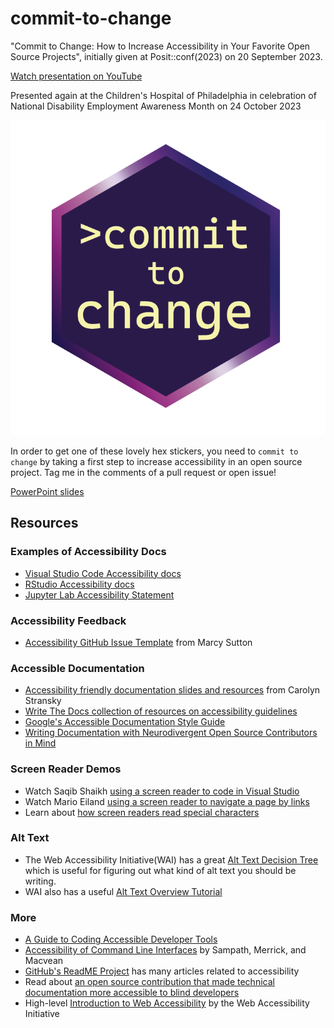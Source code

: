 # commit-to-change
 "Commit to Change: How to Increase Accessibility in Your Favorite Open Source Projects", initially given at Posit::conf(2023) on 20 September 2023. 
 
 [Watch presentation on YouTube](https://www.youtube.com/watch?v=0qfzxHHCDfE&t=1008s)

Presented again at the Children's Hospital of Philadelphia in celebration of National Disability Employment Awareness Month on 24 October 2023

![The design of a hexagon shaped sticker with a dark purple background, a purple to pink gradient border, and pale yellow text that says "commit to change". The word "commit" is stylized to bring to mind the concept of running a "git commit" command on a command line interface.](hex-sticker.png)

In order to get one of these lovely hex stickers, you need to `commit to change` by taking a first step to increase accessibility in an open source project. Tag me in the comments of a pull request or open issue! 

[PowerPoint slides](commit-to-change.pptx)

## Resources 
### Examples of Accessibility Docs
* [Visual Studio Code Accessibility docs](https://code.visualstudio.com/docs/editor/accessibility)
* [RStudio Accessibility docs](https://support.posit.co/hc/en-us/articles/360044226673-RStudio-Accessibility-Features)
* [Jupyter Lab Accessibility Statement](https://jupyter-accessibility.readthedocs.io/en/latest/resources/JupyterLab-a11y-statement.html) 

### Accessibility Feedback
* [Accessibility GitHub Issue Template](https://gist.github.com/marcysutton/346b33739135d5eaa0337e6d31704288) from Marcy Sutton 

### Accessible Documentation
* [Accessibility friendly documentation slides and resources](https://workwithcarolyn.com/speaking/a11y-friendly-documentation)  from Carolyn Stransky
* [Write The Docs collection of resources on accessibility guidelines](https://www.writethedocs.org/guide/writing/accessibility/) 
* [Google's Accessible Documentation Style Guide](https://developers.google.com/style/accessibility)
* [Writing Documentation with Neurodivergent Open Source Contributors in Mind](https://www.slideshare.net/CKRinOliver/writing-documentation-with-neurodivergent-oss-contributors-in-mind-1) 


### Screen Reader Demos
* Watch Saqib Shaikh [using a screen reader to code in Visual Studio](https://www.youtube.com/watch?v=94swlF55tVc) 
* Watch Mario Eiland [using a screen reader to navigate a page by links](https://www.youtube.com/watch?v=9rgI-kLvelc) 
* Learn about [how screen readers read special characters](https://www.elevenways.be/en/articles/screenreaders-special-characters) 


### Alt Text
* The Web Accessibility Initiative(WAI) has a great [Alt Text Decision Tree](https://www.w3.org/WAI/tutorials/images/decision-tree/) which is useful for figuring out what kind of alt text you should be writing. 
* WAI also has a useful [Alt Text Overview Tutorial](https://www.w3.org/WAI/tutorials/images/)


### More 
* [A Guide to Coding Accessible Developer Tools](https://increment.com/development/a-guide-to-coding-accessible-developer-tools/)
* [Accessibility of Command Line Interfaces](https://dl.acm.org/doi/10.1145/3411764.3445544) by Sampath, Merrick, and Macvean 
* [GitHub's ReadME Project](https://github.com/readme/topics/accessibility) has many articles related to accessibility 
* Read about [an open source contribution that made technical documentation more accessible to blind developers](https://medium.com/@kaelig/making-open-source-accessible-for-all-8131429913b1) 
* High-level [Introduction to Web Accessibility](https://www.w3.org/WAI/fundamentals/accessibility-intro/) by the Web Accessibility Initiative

